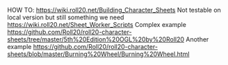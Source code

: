 

HOW TO:
https://wiki.roll20.net/Building_Character_Sheets
Not testable on local version but still something we need
https://wiki.roll20.net/Sheet_Worker_Scripts
Complex example
https://github.com/Roll20/roll20-character-sheets/tree/master/5th%20Edition%20OGL%20by%20Roll20
Another example
https://github.com/Roll20/roll20-character-sheets/blob/master/Burning%20Wheel/Burning%20Wheel.html